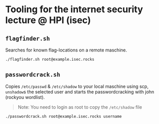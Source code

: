 # Tooling for the internet security lecture @ HPI (isec)

## `flagfinder.sh`

Searches for known flag-locations on a remote maschine.

```sh
./flagfinder.sh root@example.isec.rocks
```

## `passwordcrack.sh`

Copies `/etc/passwd` & `/etc/shadow` to your local maschine using scp, `unshadow`s the selected user and starts the passwordcracking with john (rockyou wordlist).

> Note: You need to login as root to copy the `/etc/shadow` file

```sh
./passwordcrack.sh root@example.isec.rocks username
```
